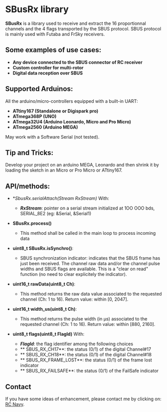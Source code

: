 SBusRx library
==============

**SBusRx** is a library used to receive and extract the 16 proportionnal channels and the 4 flags transported by the SBUS protocol.
SBUS protocol is mainly used with Futaba and FrSky receivers.


Some examples of use cases:
-------------------------
* **Any device connected to the SBUS connector of RC receiver**
* **Custom controller for multi-rotor**
* **Digital data reception over SBUS**

Supported Arduinos:
------------------
All the arduino/micro-controllers equipped with a built-in UART:

* **ATtiny167 (Standalone or Digispark pro)**
* **ATmega368P (UNO)**
* **ATmega32U4 (Arduino Leonardo, Micro and Pro Micro)**
* **ATmega2560 (Arduino MEGA)**

May work with a Software Serial (not tested).

Tip and Tricks:
--------------
Develop your project on an arduino MEGA, Leonardo and then shrink it by loading the sketch in an Micro or Pro Micro or ATtiny167.

API/methods:
-----------
* **SbusRx.serialAttach(Stream *RxStream)**
With:
	* **_RxStream_**: pointer on a serial stream initialized at 1OO OOO bds, SERIAL_8E2 (eg: &Serial, &Serial1)
 
* **SBusRx.process()**
	* This method shall be called in the main loop to process incoming data


* **uint8_t SBusRx.isSynchro()**:
	* SBUS synchronization indicator: indicates that the SBUS frame has just been received. The channel raw data and/or the channel pulse widths and SBUS flags are available. This is a "clear on read" function (no need to clear explicitely the indicator).

* **uint16_t rawData(uint8_t Ch)**:
	* This method returns the raw data value associated to the requested channel (Ch: 1 to 16). Return value: within [0, 2047].

* **uint16_t width_us(uint8_t Ch)**:
	* This method returns the pulse width (in µs) associated to the requested channel (Ch: 1 to 16). Return value: within [880, 2160].

* **uint8_t  flags(uint8_t FlagId)**
With:
	* **_FlagId_**: the flag identifier among the following choices
	* ** SBUS_RX_CH17**: the status (0/1) of the digital Channel#17
	* ** SBUS_RX_CH18**: the status (0/1) of the digital Channel#18
	* ** SBUS_RX_FRAME_LOST**: the status (0/1) of the frame lost indicator
	* ** SBUS_RX_FAILSAFE**: the status (0/1) of the FailSafe indicator

Contact
-------

If you have some ideas of enhancement, please contact me by clicking on: [RC Navy](http://p.loussouarn.free.fr/contact.html).

